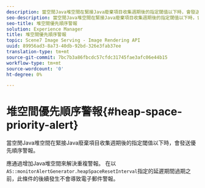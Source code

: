 ```yaml
---
description: 當空閒Java堆空間在緊接Java廢棄項目收集週期後的指定閾值以下時，會發送優先順序警報。
seo-description: 當空閒Java堆空間在緊接Java廢棄項目收集週期後的指定閾值以下時，會發送優先順序警報。
seo-title: 堆空間優先順序警報
solution: Experience Manager
title: 堆空間優先順序警報
topic: Scene7 Image Serving - Image Rendering API
uuid: 89956ad3-8a73-40db-92bd-326e3fab37ee
translation-type: tm+mt
source-git-commit: 7bc7b3a86fbcdc57cfdc31745fae3afc06e44b15
workflow-type: tm+mt
source-wordcount: '0'
ht-degree: 0%

---
```



# 堆空間優先順序警報{#heap-space-priority-alert}

當空閒Java堆空間在緊接Java廢棄項目收集週期後的指定閾值以下時，會發送優先順序警報。

應通過增加Java堆空間來解決重複警報。 在以`AS::monitorAlertGenerator.heapSpaceResetInterval`指定的延遲期間過期之前，此條件的後續發生不會導致電子郵件警報。
